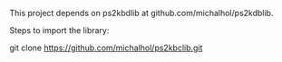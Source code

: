This project depends on ps2kbdlib at github.com/michalhol/ps2kdblib.

Steps to import the library:

git clone https://github.com/michalhol/ps2kbclib.git

